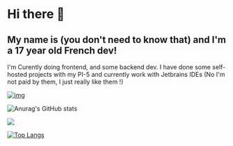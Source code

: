 # Hi there 👋

## My name is (you don't need to know that) and I'm a 17 year old French dev!
I'm Curently doing frontend, and some backend dev. 
I have done some self-hosted projects with my PI-5 and currently work with Jetbrains IDEs
(No I'm not paid by them, I just really like them !)

[![img](https://img.shields.io/badge/We%20support-BlueHats-blue.svg)](https://bluehats.world)


![Anurag's GitHub stats](https://github-readme-stats.vercel.app/api?username=Sintaxytb&show_icons=true&theme=dark)


![](https://github-profile-trophy.vercel.app/?username=sintaxytb&theme=nord)


[![Top Langs](https://github-readme-stats.vercel.app/api/top-langs/?username=Sintaxytb&layout=donut&theme=dark)](https://github.com/anuraghazra/github-readme-stats)
